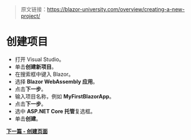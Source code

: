 > 原文链接：https://blazor-university.com/overview/creating-a-new-project/

# 创建项目
- 打开 Visual Studio。
- 单击**创建新项目**。
- 在搜索框中键入 Blazor。
- 选择 **Blazor WebAssembly 应用**。
- 点击**下一步**。
- 输入项目名称，例如 **MyFirstBlazorApp**。
- 点击**下一步**。
- 选中 **ASP.NET Core 托管**复选框。
- 单击**创建**。

**[下一篇 - 创建页面](https://feiyun0112.github.io/blazor-university.zh-cn/overview/creating-a-page)**
 